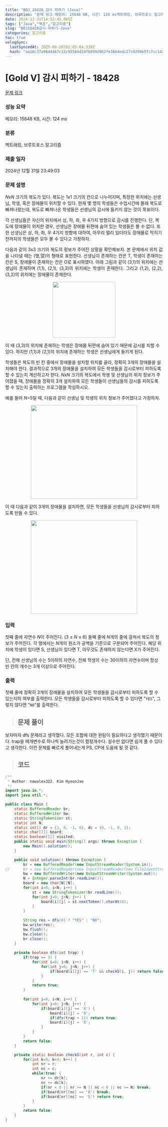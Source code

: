 ```yaml
---
title: "BOJ_18428_감시 피하기 (Java)"
description: "문제 링크 메모리: 15848 KB, 시간: 124 ms백트래킹, 브루트포스 알고리즘2024년 12월 31일 23:49:03보자마자 dfs 문제라고 생각했다. 모든 조합에 대한 완탐이 필요하다고 생각했기 때문이다. trap을 매개변수로 하나씩 늘려가는것이 함정개수다. "
date: 2024-12-31T14:52:45.065Z
tags: ["Java","백준","알고리즘"]
slug: "BOJ18428감시-피하기-Java"
categories: 알고리즘
toc: true
velogSync:
  lastSyncedAt: 2025-08-26T02:05:04.539Z
  hash: "aa16c37a96d44b7c15c95564d24fb9992062fe36b4edc27c9299b5fc7cc142e2"
---
```


# [Gold V] 감시 피하기 - 18428 

[문제 링크](https://www.acmicpc.net/problem/18428) 

### 성능 요약

메모리: 15848 KB, 시간: 124 ms

### 분류

백트래킹, 브루트포스 알고리즘

### 제출 일자

2024년 12월 31일 23:49:03

### 문제 설명

<p><em>N</em>x<em>N</em> 크기의 복도가 있다. 복도는 1x1 크기의 칸으로 나누어지며, 특정한 위치에는 선생님, 학생, 혹은 장애물이 위치할 수 있다. 현재 몇 명의 학생들은 수업시간에 몰래 복도로 빠져나왔는데, 복도로 빠져나온 학생들은 선생님의 감시에 들키지 않는 것이 목표이다.</p>

<p>각 선생님들은 자신의 위치에서 상, 하, 좌, 우 4가지 방향으로 감시를 진행한다. 단, 복도에 장애물이 위치한 경우, 선생님은 장애물 뒤편에 숨어 있는 학생들은 볼 수 없다. 또한 선생님은 상, 하, 좌, 우 4가지 방향에 대하여, 아무리 멀리 있더라도 장애물로 막히기 전까지의 학생들은 모두 볼 수 있다고 가정하자.</p>

<p style="text-align: justify;">다음과 같이 3x3 크기의 복도의 정보가 주어진 상황을 확인해보자. 본 문제에서 위치 값을 나타낼 때는 (행,열)의 형태로 표현한다. 선생님이 존재하는 칸은 T, 학생이 존재하는 칸은 S, 장애물이 존재하는 칸은 O로 표시하였다. 아래 그림과 같이 (3,1)의 위치에는 선생님이 존재하며 (1,1), (2,1), (3,3)의 위치에는 학생이 존재한다. 그리고 (1,2), (2,2), (3,2)의 위치에는 장애물이 존재한다. </p>

<p style="text-align: center;"><img alt="" src="https://upload.acmicpc.net/c513ebb1-7a89-42c1-8d69-63b66b5d7dca/-/preview/" style="height: 179px; width: 200px;"></p>

<p>이 때 (3,3)의 위치에 존재하는 학생은 장애물 뒤편에 숨어 있기 때문에 감시를 피할 수 있다. 하지만 (1,1)과 (2,1)의 위치에 존재하는 학생은 선생님에게 들키게 된다.</p>

<p>학생들은 복도의 빈 칸 중에서 장애물을 설치할 위치를 골라, 정확히 3개의 장애물을 설치해야 한다. 결과적으로 3개의 장애물을 설치하여 모든 학생들을 감시로부터 피하도록 할 수 있는지 계산하고자 한다. <em>N</em>x<em>N</em> 크기의 복도에서 학생 및 선생님의 위치 정보가 주어졌을 때, 장애물을 정확히 3개 설치하여 모든 학생들이 선생님들의 감시를 피하도록 할 수 있는지 출력하는 프로그램을 작성하시오.</p>

<p>예를 들어 <em>N</em>=5일 때, 다음과 같이 선생님 및 학생의 위치 정보가 주어졌다고 가정하자.</p>

<p style="text-align: center;"><img alt="" src="https://upload.acmicpc.net/1c939daa-993c-43e7-8cdc-579d65bef994/-/preview/" style="height: 300px; width: 340px;"></p>

<p>이 때 다음과 같이 3개의 장애물을 설치하면, 모든 학생들을 선생님의 감시로부터 피하도록 만들 수 있다.</p>

<p style="text-align: center;"><img alt="" src="https://upload.acmicpc.net/c752987a-3b50-4d94-8a8a-932d0e65dffe/-/preview/" style="height: 300px; width: 340px;"></p>

### 입력 

 <p>첫째 줄에 자연수 <em>N</em>이 주어진다. (3 ≤ <em>N </em>≤ 6) 둘째 줄에 <em>N</em>개의 줄에 걸쳐서 복도의 정보가 주어진다. 각 행에서는 <em>N</em>개의 원소가 공백을 기준으로 구분되어 주어진다. 해당 위치에 학생이 있다면 S, 선생님이 있다면 T, 아무것도 존재하지 않는다면 X가 주어진다.</p>

<p>단, 전체 선생님의 수는 5이하의 자연수, 전체 학생의 수는 30이하의 자연수이며 항상 빈 칸의 개수는 3개 이상으로 주어진다.</p>

### 출력 

 <p>첫째 줄에 정확히 3개의 장애물을 설치하여 모든 학생들을 감시로부터 피하도록 할 수 있는지의 여부를 출력한다. 모든 학생들을 감시로부터 피하도록 할 수 있다면 "<code>YES</code>", 그렇지 않다면 "<code>NO</code>"를 출력한다.</p>

> ## 문제 풀이

보자마자 dfs 문제라고 생각했다. 모든 조합에 대한 완탐이 필요하다고 생각했기 때문이다. trap을 매개변수로 하나씩 늘려가는것이 함정개수다. 실수만 없다면 쉽게 풀 수 있다고 생각한다. 이런 문제를 빠르게 풀어내는게 PS, CP에 도움에 될 것 같다.

> ## 코드

```java
/**
 * Author: nowalex322, Kim HyeonJae
 */
import java.io.*;
import java.util.*;

public class Main {
	static BufferedReader br;
	static BufferedWriter bw;
	static StringTokenizer st;
	static int N;
	static int[] dr = {1, 0, -1, 0}, dc = {0, -1, 0, 1};
	static char[][] board;
	static boolean[][] visited;
	public static void main(String[] args) throws Exception {
		new Main().solution();
	}

	public void solution() throws Exception {
		br = new BufferedReader(new InputStreamReader(System.in));
//		br = new BufferedReader(new InputStreamReader(new FileInputStream("input.txt")));
		bw = new BufferedWriter(new OutputStreamWriter(System.out));
		N = Integer.parseInt(br.readLine());
		board = new char[N][N];
		for(int i=0; i<N; i++) {
			st = new StringTokenizer(br.readLine());
			for(int j=0; j<N; j++) {
				board[i][j] = st.nextToken().charAt(0);
			}
		}
		
		String res = dfs(0) ? "YES" : "NO";
		bw.write(res);
		bw.flush();
		bw.close();
		br.close();
	}
	
	private boolean dfs(int trap) {
		if(trap == 3) {
			for(int i=0; i<N; i++) {
				for(int j=0; j<N; j++) {
					if(board[i][j] == 'T' && checkS(i, j)) return false;
				}
			}
			return true;
		}
		
		for(int i=0; i<N; i++) {
			for(int j=0; j<N; j++) {
				if(board[i][j] == 'X') {
					board[i][j] = 'O';
					if(dfs(trap + 1)) return true;
					board[i][j] = 'X';
				}
			}
		}
		return false;
	}

	private static boolean checkS(int r, int c) {
		for(int k=0; k<4; k++) {
			int nr = r;
			int nc = c;
			while(true) {
				nr += dr[k];
				nc += dc[k];
				if(nr < 0 || nr >= N || nc < 0 || nc >= N) break;
				if(board[nr][nc] == 'O') break;
				if(board[nr][nc] == 'S') return true;
			}
		}
		return false;
	}
}
```